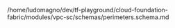 /home/ludomagno/dev/tf-playground/cloud-foundation-fabric/modules/vpc-sc/schemas/perimeters.schema.md